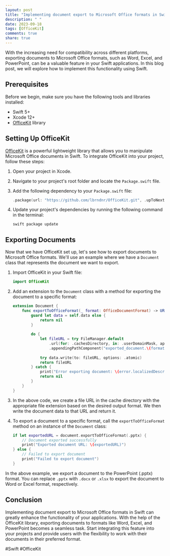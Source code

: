 ```yaml
---
layout: post
title: "Implementing document export to Microsoft Office formats in Swift"
description: " "
date: 2023-09-18
tags: [OfficeKit]
comments: true
share: true
---
```


With the increasing need for compatibility across different platforms, exporting documents to Microsoft Office formats, such as Word, Excel, and PowerPoint, can be a valuable feature in your Swift applications. In this blog post, we will explore how to implement this functionality using Swift.

## Prerequisites
Before we begin, make sure you have the following tools and libraries installed:

- Swift 5+
- Xcode 12+
- [OfficeKit](https://github.com/lbrndnr/OfficeKit) library

## Setting Up OfficeKit

[OfficeKit](https://github.com/lbrndnr/OfficeKit) is a powerful lightweight library that allows you to manipulate Microsoft Office documents in Swift. To integrate OfficeKit into your project, follow these steps:

1. Open your project in Xcode.
2. Navigate to your project's root folder and locate the `Package.swift` file.
3. Add the following dependency to your `Package.swift` file:

   ```swift
   .package(url: "https://github.com/lbrndnr/OfficeKit.git", .upToNextMajor(from: "1.0.0")),
   ```

4. Update your project's dependencies by running the following command in the terminal:

   ```shell
   swift package update
   ```

## Exporting Documents

Now that we have OfficeKit set up, let's see how to export documents to Microsoft Office formats. We'll use an example where we have a `Document` class that represents the document we want to export.

1. Import OfficeKit in your Swift file:

   ```swift
   import OfficeKit
   ```

2. Add an extension to the `Document` class with a method for exporting the document to a specific format:

   ```swift
   extension Document {
       func exportToOfficeFormat(_ format: OfficeDocumentFormat) -> URL? {
           guard let data = self.data else {
               return nil
           }
           
           do {
               let fileURL = try FileManager.default
                   .url(for: .cachesDirectory, in: .userDomainMask, appropriateFor: nil, create: true)
                   .appendingPathComponent("exported_document.\(format.fileExtension)")
               
               try data.write(to: fileURL, options: .atomic)
               return fileURL
           } catch {
               print("Error exporting document: \(error.localizedDescription)")
               return nil
           }
       }
   }
   ```

3. In the above code, we create a file URL in the cache directory with the appropriate file extension based on the desired output format. We then write the document data to that URL and return it.

4. To export a document to a specific format, call the `exportToOfficeFormat` method on an instance of the `Document` class:

   ```swift
   if let exportedURL = document.exportToOfficeFormat(.pptx) {
       // Document exported successfully
       print("Exported document URL: \(exportedURL)")
   } else {
       // Failed to export document
       print("Failed to export document")
   }
   ```

In the above example, we export a document to the PowerPoint (.pptx) format. You can replace `.pptx` with `.docx` or `.xlsx` to export the document to Word or Excel format, respectively.

## Conclusion

Implementing document export to Microsoft Office formats in Swift can greatly enhance the functionality of your applications. With the help of the OfficeKit library, exporting documents to formats like Word, Excel, and PowerPoint becomes a seamless task. Start integrating this feature into your projects and provide users with the flexibility to work with their documents in their preferred format.

#Swift #OfficeKit